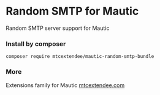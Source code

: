 # Random SMTP for Mautic

Random SMTP server support for Mautic

### Install by composer

`composer require mtcextendee/mautic-random-smtp-bundle`

### More

Extensions family for Mautic <a href="https://mtcextendee.com" target="_blank">mtcextendee.com</a>